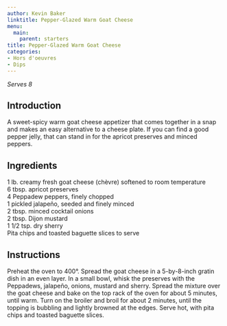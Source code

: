 ```yaml
---
author: Kevin Baker
linktitle: Pepper-Glazed Warm Goat Cheese
menu:
  main:
    parent: starters
title: Pepper-Glazed Warm Goat Cheese
categories:
- Hors d'oeuvres 
- Dips
---
```

*Serves 8*

## Introduction

A sweet-spicy warm goat cheese appetizer that comes together in a snap and makes an easy alternative to a cheese plate. If you can find a good pepper jelly, that can stand in for the apricot preserves and minced peppers.

## Ingredients

<div class="ingredient-list">

1 lb. creamy fresh goat cheese (chèvre) softened to room temperature  
6 tbsp. apricot preserves  
4 Peppadew peppers, finely chopped  
1 pickled jalapeño, seeded and finely minced  
2 tbsp. minced cocktail onions  
2 tbsp. Dijon mustard  
1 1/2 tsp. dry sherry  
Pita chips and toasted baguette slices to serve   

</div>

## Instructions

Preheat the oven to 400°. Spread the goat cheese in a 5-by-8-inch gratin dish in an even layer. In a small bowl, whisk the preserves with the Peppadews, jalapeño, onions, mustard and sherry. Spread the mixture over the goat cheese and bake on the top rack of the oven for about 5 minutes, until warm. Turn on the broiler and broil for about 2 minutes, until the topping is bubbling and lightly browned at the edges. Serve hot, with pita chips and toasted baguette slices.